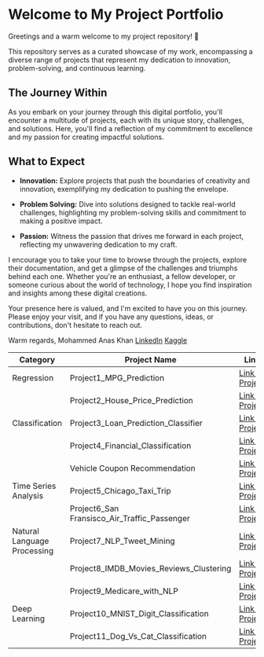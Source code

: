 # Welcome to My Project Portfolio
Greetings and a warm welcome to my project repository! 🌟

This repository serves as a curated showcase of my work, encompassing a diverse range of projects that represent my dedication to innovation, problem-solving, and continuous learning.

## The Journey Within
As you embark on your journey through this digital portfolio, you'll encounter a multitude of projects, each with its unique story, challenges, and solutions. Here, you'll find a reflection of my commitment to excellence and my passion for creating impactful solutions.

## What to Expect
- **Innovation:** Explore projects that push the boundaries of creativity and innovation, exemplifying my dedication to pushing the envelope.

- **Problem Solving:** Dive into solutions designed to tackle real-world challenges, highlighting my problem-solving skills and commitment to making a positive impact.

- **Passion:** Witness the passion that drives me forward in each project, reflecting my unwavering dedication to my craft.

I encourage you to take your time to browse through the projects, explore their documentation, and get a glimpse of the challenges and triumphs behind each one. Whether you're an enthusiast, a fellow developer, or someone curious about the world of technology, I hope you find inspiration and insights among these digital creations.

Your presence here is valued, and I'm excited to have you on this journey. Please enjoy your visit, and if you have any questions, ideas, or contributions, don't hesitate to reach out.

Warm regards,
Mohammed Anas Khan [LinkedIn](https://www.linkedin.com/in/mohammed-anas-khan-ab91531a4/) [Kaggle](https://www.kaggle.com/fiq423ubf)


| Category | Project Name | Link |
|-------|--|-------|
| Regression     | Project1_MPG_Prediction             | [Link to Project](https://github.com/Makorg123/Project1_MPG_Prediction) |
|                | Project2_House_Price_Prediction     | [Link to Project](https://github.com/Makorg123/Project2_House_Price_Prediction) |
| Classification | Project3_Loan_Prediction_Classifier | [Link to Project](https://github.com/Makorg123/Project3_Loan_Prediction_Classifier) |
|                | Project4_Financial_Classification   | [Link to Project](https://github.com/Makorg123/Project4_Financial_Classification) |
|                | Vehicle Coupon Recommendation       | [Link to Project]()
| Time Series Analysis | Project5_Chicago_Taxi_Trip   | [Link to Project](https://github.com/Makorg123/Project5_Chicago_Taxi_Trips_Time_Series) |
|                | Project6_San Fransisco_Air_Traffic_Passenger |[Link to Project](https://github.com/Makorg123/Project6_Air_Traffic_Passengers_Time_Series/tree/main)|
| Natural Language Processing | Project7_NLP_Tweet_Mining | [Link to Project](https://github.com/Makorg123/Project7_NLP_Tweet_Mining) |
|                | Project8_IMDB_Movies_Reviews_Clustering | [Link to Project](https://github.com/Makorg123/Project8_IMDB_Movies_Reviews_Clustering)|
|                | Project9_Medicare_with_NLP           | [Link to Project](https://github.com/Makorg123/Project9_Medicare_with_NLP) |
| Deep Learning  | Project10_MNIST_Digit_Classification | [Link to Project](https://github.com/Makorg123/Project10_MNIST_Digit_Classification)|
|                | Project11_Dog_Vs_Cat_Classification  | [Link to Project](https://github.com/Makorg123/Project11_Dog_Vs_Cat_Classification)|


